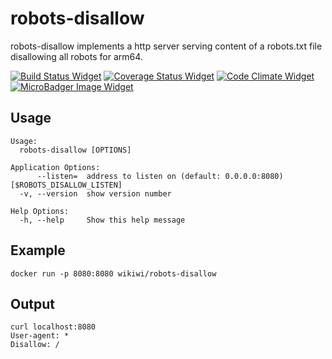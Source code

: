 # robots-disallow
robots-disallow implements a http server serving content of a robots.txt file disallowing all robots for arm64.

[![Build Status Widget]][Build Status] [![Coverage Status Widget]][Coverage Status] [![Code Climate Widget]][Code Climate] [![MicroBadger Image Widget]][MicroBadger URL]

[Build Status]: https://travis-ci.org/wikiwi/robots-disallow
[Build Status Widget]: https://travis-ci.org/wikiwi/robots-disallow.svg?branch=master
[Coverage Status]: https://coveralls.io/github/wikiwi/robots-disallow?branch=master
[Coverage Status Widget]: https://coveralls.io/repos/github/wikiwi/robots-disallow/badge.svg?branch=master
[Code Climate]: https://codeclimate.com/github/wikiwi/robots-disallow
[Code Climate Widget]: https://codeclimate.com/github/wikiwi/robots-disallow/badges/gpa.svg
[MicroBadger URL]: http://microbadger.com/#/images/wikiwi/robots-disallow
[MicroBadger Image Widget]: https://images.microbadger.com/badges/image/wikiwi/robots-disallow.svg


## Usage
    Usage:
      robots-disallow [OPTIONS]

    Application Options:
          --listen=  address to listen on (default: 0.0.0.0:8080) [$ROBOTS_DISALLOW_LISTEN]
      -v, --version  show version number

    Help Options:
      -h, --help     Show this help message

## Example
    docker run -p 8080:8080 wikiwi/robots-disallow

## Output
    curl localhost:8080
    User-agent: *
    Disallow: /

